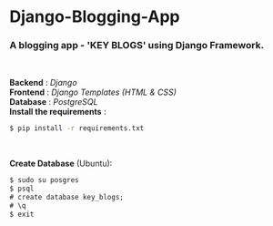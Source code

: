 # Django-Blogging-App
### A blogging app - 'KEY BLOGS' using Django Framework.
<br/>

**Backend** : *Django* <br/>
**Frontend** : *Django Templates (HTML & CSS)* <br/>
**Database** : *PostgreSQL* <br/>
**Install the requirements** : 
```cmd
$ pip install -r requirements.txt
```
<br/>

**Create Database** (Ubuntu):
```cmd
$ sudo su posgres
$ psql
# create database key_blogs;
# \q
$ exit
```